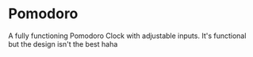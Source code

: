 # Pomodoro

A fully functioning Pomodoro Clock with adjustable inputs. It's functional but the design isn't the best haha
